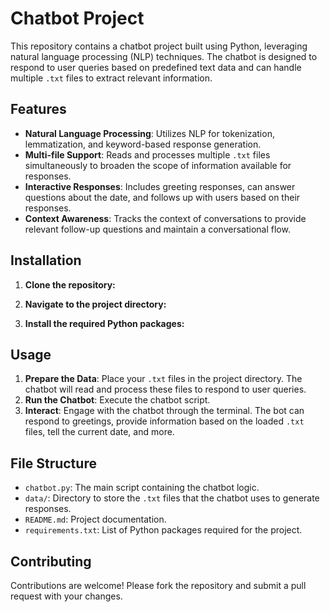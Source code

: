 # Chatbot Project

This repository contains a chatbot project built using Python, leveraging natural language processing (NLP) techniques. The chatbot is designed to respond to user queries based on predefined text data and can handle multiple `.txt` files to extract relevant information.

## Features

- **Natural Language Processing**: Utilizes NLP for tokenization, lemmatization, and keyword-based response generation.
- **Multi-file Support**: Reads and processes multiple `.txt` files simultaneously to broaden the scope of information available for responses.
- **Interactive Responses**: Includes greeting responses, can answer questions about the date, and follows up with users based on their responses.
- **Context Awareness**: Tracks the context of conversations to provide relevant follow-up questions and maintain a conversational flow.

## Installation

1. **Clone the repository:**

2. **Navigate to the project directory:**

3. **Install the required Python packages:**


## Usage

1. **Prepare the Data**: Place your `.txt` files in the project directory. The chatbot will read and process these files to respond to user queries.
2. **Run the Chatbot**: Execute the chatbot script.
3. **Interact**: Engage with the chatbot through the terminal. The bot can respond to greetings, provide information based on the loaded `.txt` files, tell the current date, and more.

## File Structure

- `chatbot.py`: The main script containing the chatbot logic.
- `data/`: Directory to store the `.txt` files that the chatbot uses to generate responses.
- `README.md`: Project documentation.
- `requirements.txt`: List of Python packages required for the project.

## Contributing

Contributions are welcome! Please fork the repository and submit a pull request with your changes.
